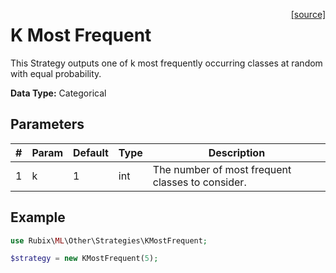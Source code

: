 <span style="float:right;"><a href="https://github.com/RubixML/ML/blob/master/src/Other/Strategies/KMostFrequent.php">[source]</a></span>

# K Most Frequent
This Strategy outputs one of k most frequently occurring classes at random with equal probability.

**Data Type:** Categorical

## Parameters
| # | Param | Default | Type | Description |
|---|---|---|---|---|
| 1 | k | 1 | int | The number of most frequent classes to consider. |

## Example
```php
use Rubix\ML\Other\Strategies\KMostFrequent;

$strategy = new KMostFrequent(5);
```